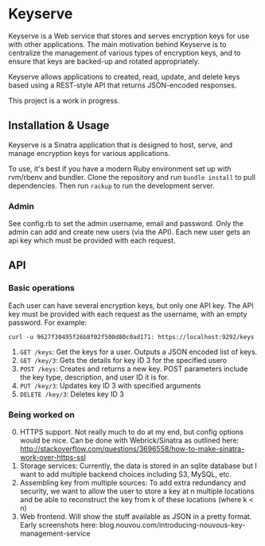 Keyserve
========

Keyserve is a Web service that stores and serves encryption keys for use
with other applications. The main motivation behind Keyserve is to
centralize the management of various types of encryption keys, and to
ensure that keys are backed-up and rotated appropriately.

Keyserve allows applications to created, read, update, and delete keys
based using a REST-style API that returns JSON-encoded responses. 

This project is a work in progress.


Installation & Usage
--------------------

Keyserve is a Sinatra application that is designed to host, serve, and
manage encryption keys for various applications. 

To use, it's best if you have a modern Ruby environment set up with
rvm/rbenv and bundler. Clone the repository and run `bundle install` to
pull dependencies. Then run `rackup` to run the development server.

### Admin
See config.rb to set the admin username, email and password. Only the
admin can add and create new users (via the API). Each new user gets an
api key which must be provided with each request. 

API
---

### Basic operations

Each user can have several encryption keys, but only one API key. The
API key must be provided with each request as the username, with an
empty password. For example: 

`curl -u 9627f30495f26b8f02f500d80c0ad171: https://localhost:9292/keys`

1. `GET /keys`: Get the keys for a user. Outputs a JSON encoded list of keys.
2. `GET /key/3`: Gets the details for key ID 3 for the specified usero
3. `POST /keys`: Creates and returns a new key. POST parameters include
the key type, description, and user ID it is for. 
4. `PUT /key/3`: Updates key ID 3 with specified arguments
5. `DELETE /key/3`: Deletes key ID 3


### Being worked on

0. HTTPS support. Not really much to do at my end, but config options
would be nice. Can be done with Webrick/Sinatra as outlined here:
http://stackoverflow.com/questions/3696558/how-to-make-sinatra-work-over-https-ssl
1. Storage services: Currently, the data is stored in an sqlite database
but I want to add multiple backend choices including S3, MySQL, etc.
2. Assembling key from multiple sources: To add extra redundancy and
security, we want to allow the user to store a key at n multiple locations
and be able to reconstruct the key from k of these locations (where k < n)
3. Web frontend. Will show the stuff available as JSON in a pretty
format. Early screenshots here: blog.nouvou.com/introducing-nouvous-key-management-service

